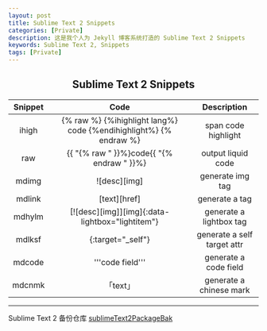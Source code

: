 ```yaml
---
layout: post
title: Sublime Text 2 Snippets
categories: [Private]
description: 这是我个人为 Jekyll 博客系统打造的 Sublime Text 2 Snippets
keywords: Sublime Text 2, Snippets
tags: [Private]
---
```


## <center> Sublime Text 2 Snippets </center>

|Snippet  |                                   Code                                 |      Description           |
|:-------:|:----------------------------------------------------------------------:|:--------------------------:|
|  ihigh  |{% raw %} {%ihighlight lang%} code {%endihighlight%} {% endraw %}| span code highlight        |
|   raw   |                   {{ "{% raw " }}%}code{{ "{% endraw " }}%}            | output liquid code         |
|  mdimg  |                       ![desc][img]                                     | generate img tag           |
|  mdlink |                       [text][href]                                     | generate a tag             |
|  mdhylm |            [![desc][img]][img]{:data-lightbox="lightitem"}             | generate a lightbox tag    |
|  mdlksf |                   {:target="_self"}                                    | generate a self target attr|
|  mdcode |                     '''code field'''                                   | generate a  code field     |
|  mdcnmk |                        「text」                                        | generate a chinese mark    |

                                



---

Sublime Text 2 备份仓库 [sublimeText2PackageBak][href1]

[href1]: https://github.com/ychost/sublimeText2PackageBak